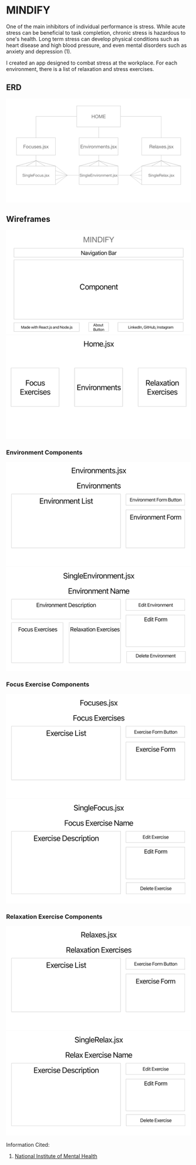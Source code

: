 #  MINDIFY

One of the main inhibitors of individual performance is stress. While acute stress can be beneficial to task completion, chronic stress is hazardous to one's health. Long term stress can develop physical conditions such as heart disease and high blood pressure, and even mental disorders such as anxiety and depression (1).

I created an app designed to combat stress at the workplace. For each environment, there is a list of relaxation and stress exercises.



## ERD
<img src="/wireframes/ERD.png" alt="ERD for Project Three"/>

## Wireframes
<img src="/wireframes/DefaultComponents.png" alt="Default Component Layout"/>
<img src="/wireframes/Home.png" alt="Home Page"/>

### Environment Components
<img src="/wireframes/Environments.png" alt="Index of Environments"/>
<img src="/wireframes/SingleEnvironment.png" alt="Individual Environment Page"/>

### Focus Exercise Components
<img src="/wireframes/Focuses.png" alt="Index of Focus Exercises"/>
<img src="/wireframes/SingleFocus.png" alt="Individual Focus Exercise"/>

### Relaxation Exercise Components
<img src="/wireframes/Relaxes.png" alt="Index of Focus Exercises"/>
<img src="/wireframes/SingleRelax.png" alt="Individual Relax Exercise"/>


Information Cited:
1. <a href="https://www.nimh.nih.gov/health/publications/stress/index.shtml" target="_blank">National Institute of Mental Health</a>